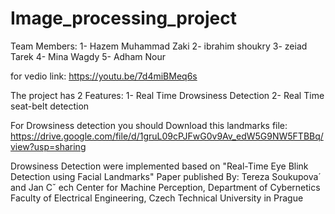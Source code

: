 # Image_processing_project

Team Members:
1- Hazem Muhammad Zaki
2- ibrahim shoukry 
3- zeiad Tarek
4- Mina Wagdy
5- Adham Nour

for vedio link: https://youtu.be/7d4miBMeq6s


The project has 2 Features:
1- Real Time Drowsiness Detection
2- Real Time seat-belt detection 

For Drowsiness detection you should Download this landmarks file: https://drive.google.com/file/d/1gruL09cPJFwG0v9Av_edW5G9NW5FTBBq/view?usp=sharing

Drowsiness Detection were implemented based on 
"Real-Time Eye Blink Detection using Facial Landmarks" Paper published By:
Tereza Soukupova´ and Jan Cˇ ech
Center for Machine Perception, Department of Cybernetics
Faculty of Electrical Engineering, Czech Technical University in Prague
